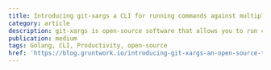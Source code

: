 ```yaml
---
title: Introducing git-xargs a CLI for running commands against multiple Github repos
category: article
description: git-xargs is open-source software that allows you to run commands or scripts against many Github repos in parallel, very quickly
publication: medium
tags: Golang, CLI, Productivity, open-source
href: 'https://blog.gruntwork.io/introducing-git-xargs-an-open-source-tool-to-update-multiple-github-repos-753f9f3675ec'
---
```

